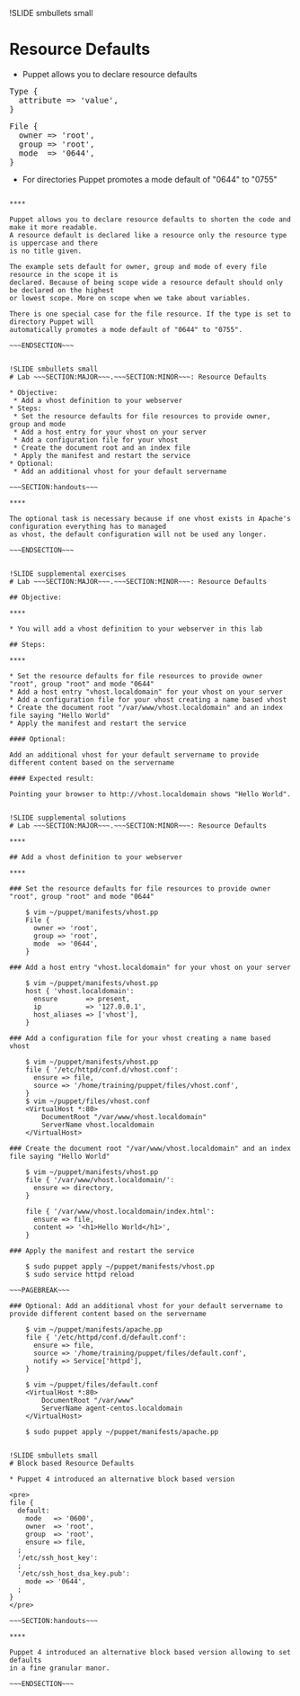 !SLIDE smbullets small
# Resource Defaults

* Puppet allows you to declare resource defaults

<pre>
Type {
  attribute => 'value',
}
</pre>

<pre>
File {
  owner => 'root',
  group => 'root',
  mode  => '0644',
}
</pre>

* For directories Puppet promotes a mode default of "0644" to "0755"

~~~SECTION:handouts~~~

****

Puppet allows you to declare resource defaults to shorten the code and make it more readable.
A resource default is declared like a resource only the resource type is uppercase and there
is no title given.

The example sets default for owner, group and mode of every file resource in the scope it is
declared. Because of being scope wide a resource default should only be declared on the highest
or lowest scope. More on scope when we take about variables.

There is one special case for the file resource. If the type is set to directory Puppet will
automatically promotes a mode default of "0644" to "0755".

~~~ENDSECTION~~~


!SLIDE smbullets small
# Lab ~~~SECTION:MAJOR~~~.~~~SECTION:MINOR~~~: Resource Defaults

* Objective:
 * Add a vhost definition to your webserver
* Steps:
 * Set the resource defaults for file resources to provide owner, group and mode
 * Add a host entry for your vhost on your server
 * Add a configuration file for your vhost
 * Create the document root and an index file
 * Apply the manifest and restart the service
* Optional:
 * Add an additional vhost for your default servername

~~~SECTION:handouts~~~

****

The optional task is necessary because if one vhost exists in Apache's configuration everything has to managed
as vhost, the default configuration will not be used any longer.

~~~ENDSECTION~~~


!SLIDE supplemental exercises
# Lab ~~~SECTION:MAJOR~~~.~~~SECTION:MINOR~~~: Resource Defaults

## Objective:

****

* You will add a vhost definition to your webserver in this lab

## Steps:

****

* Set the resource defaults for file resources to provide owner "root", group "root" and mode "0644"
* Add a host entry "vhost.localdomain" for your vhost on your server
* Add a configuration file for your vhost creating a name based vhost
* Create the document root "/var/www/vhost.localdomain" and an index file saying "Hello World"
* Apply the manifest and restart the service

#### Optional:

Add an additional vhost for your default servername to provide different content based on the servername

#### Expected result:

Pointing your browser to http://vhost.localdomain shows "Hello World".


!SLIDE supplemental solutions
# Lab ~~~SECTION:MAJOR~~~.~~~SECTION:MINOR~~~: Resource Defaults

****

## Add a vhost definition to your webserver

****

### Set the resource defaults for file resources to provide owner "root", group "root" and mode "0644"

    $ vim ~/puppet/manifests/vhost.pp
    File {
      owner => 'root',
      group => 'root',
      mode  => '0644',
    }

### Add a host entry "vhost.localdomain" for your vhost on your server

    $ vim ~/puppet/manifests/vhost.pp
    host { 'vhost.localdomain':
      ensure       => present,
      ip           => '127.0.0.1',
      host_aliases => ['vhost'],
    }

### Add a configuration file for your vhost creating a name based vhost

    $ vim ~/puppet/manifests/vhost.pp
    file { '/etc/httpd/conf.d/vhost.conf':
      ensure => file,
      source => '/home/training/puppet/files/vhost.conf',
    }
    $ vim ~/puppet/files/vhost.conf
    <VirtualHost *:80>
        DocumentRoot "/var/www/vhost.localdomain"
        ServerName vhost.localdomain
    </VirtualHost>

### Create the document root "/var/www/vhost.localdomain" and an index file saying "Hello World"

    $ vim ~/puppet/manifests/vhost.pp
    file { '/var/www/vhost.localdomain/':
      ensure => directory,
    }
    
    file { '/var/www/vhost.localdomain/index.html':
      ensure => file,
      content => '<h1>Hello World</h1>',
    }

### Apply the manifest and restart the service

    $ sudo puppet apply ~/puppet/manifests/vhost.pp
    $ sudo service httpd reload

~~~PAGEBREAK~~~
    
### Optional: Add an additional vhost for your default servername to provide different content based on the servername

    $ vim ~/puppet/manifests/apache.pp
    file { '/etc/httpd/conf.d/default.conf':
      ensure => file,
      source => '/home/training/puppet/files/default.conf',
      notify => Service['httpd'],
    }

    $ vim ~/puppet/files/default.conf
    <VirtualHost *:80>
        DocumentRoot "/var/www"
        ServerName agent-centos.localdomain
    </VirtualHost>

    $ sudo puppet apply ~/puppet/manifests/apache.pp


!SLIDE smbullets small
# Block based Resource Defaults

* Puppet 4 introduced an alternative block based version

<pre>
file {
  default:
    mode   => '0600',
    owner  => 'root',
    group  => 'root',
    ensure => file,
  ;
  '/etc/ssh_host_key':
  ;
  '/etc/ssh_host_dsa_key.pub':
    mode => '0644',
  ;
}
</pre>

~~~SECTION:handouts~~~

****

Puppet 4 introduced an alternative block based version allowing to set defaults
in a fine granular manor. 

~~~ENDSECTION~~~

